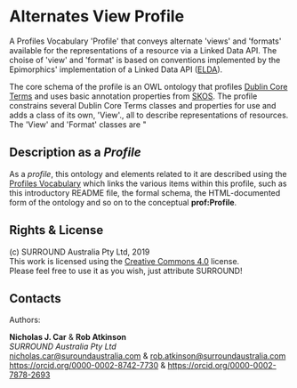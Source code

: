 # Alternates View Profile
A Profiles Vocabulary 'Profile' that conveys alternate 'views' and 'formats' available for the representations of a resource via a Linked Data API. The choise of 'view' and 'format' is based on conventions implemented by the Epimorphics' implementation of a Linked Data API ([ELDA](http://epimorphics.github.io/elda/)).

The core schema of the profile is an OWL ontology that profiles [Dublin Core Terms](https://www.dublincore.org/specifications/dublin-core/dcmi-terms/) and uses basic annotation properties from [SKOS](https://www.w3.org/TR/skos-primer/). The profile constrains several Dublin Core Terms classes and properties for use and adds a class of its own, 'View'., all to describe representations of resources. The 'View' and 'Format' classes are "

## Description as a *Profile*
As a *profile*, this ontology and elements related to it are described using the [Profiles Vocabulary](https://www.w3.org/TR/dx-prof/) which links the various items within this profile, such as this introductory README file, the formal schema, the HTML-documented form of the ontology and so on to the conceptual **prof:Profile**.


## Rights & License
(c) SURROUND Australia Pty Ltd, 2019  
This work is licensed using the [Creative Commons 4.0](http://creativecommons.org/licenses/by/4.0) license.  
Please feel free to use it as you wish, just attribute SURROUND!


## Contacts
Authors:

**Nicholas J. Car** & **Rob Atkinson**  
*SURROUND Australia Pty Ltd*  
<nicholas.car@suroundaustralia.com> & <rob.atkinson@surroundaustralia.com>  
<https://orcid.org/0000-0002-8742-7730> & <https://orcid.org/0000-0002-7878-2693>  
